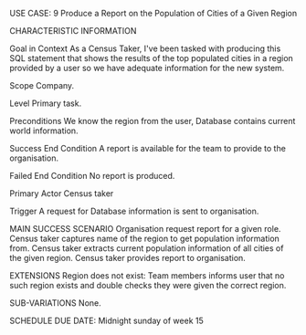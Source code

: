 USE CASE: 9 Produce a Report on the Population of Cities of a Given Region

CHARACTERISTIC INFORMATION

Goal in Context
As a Census Taker, I've been tasked with producing this SQL statement that shows the results of the
top populated cities in a region provided by a user so we have adequate information for the new system.

Scope
Company.

Level
Primary task.

Preconditions
We know the region from the user, Database contains current world information.

Success End Condition
A report is available for the team to provide to the organisation.

Failed End Condition
No report is produced.

Primary Actor
Census taker

Trigger
A request for Database information is sent to organisation.

MAIN SUCCESS SCENARIO
Organisation request report for a given role.
Census taker captures name of the region to get population information from.
Census taker extracts current population information of all cities of the given region.
Census taker provides report to organisation.

EXTENSIONS
Region does not exist:
Team members informs user that no such region exists and double checks they were given the correct region.

SUB-VARIATIONS
None.

SCHEDULE
DUE DATE: Midnight sunday of week 15